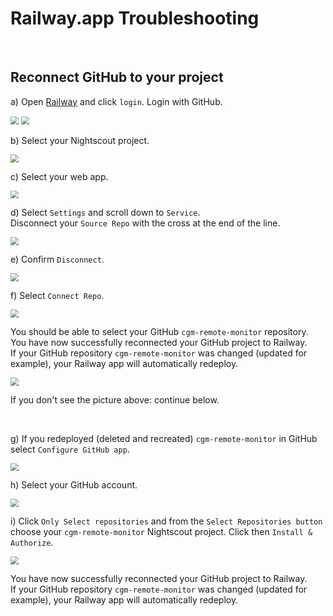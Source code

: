 # Railway.app Troubleshooting

</br>

## Reconnect GitHub to your project

a) Open [Railway](https://railway.app) and click `login`. Login with GitHub.

<img src="../../../vendors/railway.app/img/Railway00.png" style="zoom:80%;" />

<img src="../../../vendors/railway.app/img/Railway01.png" style="zoom:80%;" />

</br>

b) Select your Nightscout project.

<img src="../../../vendors/railway.app/img/RailwayM15.png" style="zoom:80%;" />

</br>

c) Select your web app.

<img src="../../../vendors/railway.app/img/RailwayM16.png" style="zoom:80%;" />

</br>

d) Select `Settings` and scroll down to `Service`.  
Disconnect your `Source Repo` with the cross at the end of the line.

<img src="../../../vendors/railway.app/img/RailwayT01.png" style="zoom:80%;" />

</br>

e) Confirm `Disconnect`.

<img src="../../../vendors/railway.app/img/RailwayT02.png" style="zoom:80%;" />

</br>

f) Select `Connect Repo`.

<img src="../../../vendors/railway.app/img/RailwayT03.png" style="zoom:80%;" />

You should be able to select your GitHub `cgm-remote-monitor` repository.  
You have now successfully reconnected your GitHub project to Railway.  
If your GitHub repository `cgm-remote-monitor` was changed (updated for example), your Railway app will automatically redeploy.

<img src="../../../vendors/railway.app/img/RailwayM03.png" style="zoom:80%;" />

If you don't see the picture above: continue below.

</br>

g) If you redeployed (deleted and recreated) `cgm-remote-monitor` in GitHub select `Configure GitHub app`.  

<img src="../../../vendors/railway.app/img/RailwayM02.png" style="zoom:80%;" />

</br>

h) Select your GitHub account.

<img src="../../../vendors/railway.app/img/RailwayT04.png" style="zoom:80%;" />

</br>

i) Click `Only Select repositories` and from the `Select Repositories button` choose your `cgm-remote-monitor` Nightscout project. Click then `Install & Authorize`.

<img src="../../../vendors/railway.app/img/Railway08.png" style="zoom:80%;" />

You have now successfully reconnected your GitHub project to Railway.  
If your GitHub repository `cgm-remote-monitor` was changed (updated for example), your Railway app will automatically redeploy.
